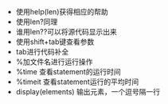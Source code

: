  - 使用help(len)获得相应的帮助
 - 使用len?同理
 - 谁用len??可以将源代码显示出来
 - 使用shift+tab键查看参数
 - tab进行代码补全
 - %加文件名进行运行操作
 - %time 查看statement的运行时间
 - %timeit 查看statement运行的平均时间
 - display(elements) 输出元素，一个逗号隔一行

<!--stackedit_data:
eyJoaXN0b3J5IjpbLTg2Mzc2MDcyMCwtMTU5NzMwNTc3LDEwNz
kwMTkyNjddfQ==
-->